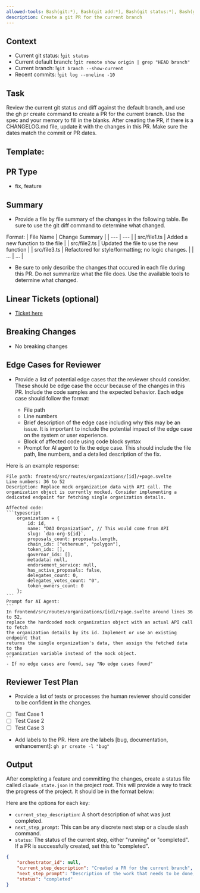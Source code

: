 ```yaml
---
allowed-tools: Bash(git:*), Bash(git add:*), Bash(git status:*), Bash(git commit:*), Bash(git branch:*), Bash(git log:*), Bash(gh pr:*), Bash(git diff:*)
description: Create a git PR for the current branch
---
```


## Context

- Current git status: !`git status`
- Current default branch: !`git remote show origin | grep "HEAD branch"`
- Current branch: !`git branch --show-current`
- Recent commits: !`git log --oneline -10`


## Task

Review the current git status and diff against the default branch, and use the gh pr create command to create a PR for the current branch. Use the spec and your memory to fill in the blanks. After creating the PR, if there is a CHANGELOG.md file, update it with the changes in this PR. Make sure the dates match the commit or PR dates.

## Template:

## PR Type

- fix, feature

## Summary

- Provide a file by file summary of the changes in the following table. Be sure to use the git diff command to determine what changed.

Format:
  | File Name | Change Summary |
  | --- | --- |
  | src/file1.ts | Added a new function to the file |
  | src/file2.ts | Updated the file to use the new function |
  | src/file3.ts | Refactored for style/formatting; no logic changes. |
  | ... | ... |

- Be sure to only describe the changes that occured in each file during this PR. Do not summarize what the file does. Use the available tools to determine what changed.

## Linear Tickets (optional)

- [Ticket here](link.com)

## Breaking Changes

- No breaking changes

## Edge Cases for Reviewer

- Provide a list of potential edge cases that the reviewer should consider. These should be edge case the occur because of the changes in this PR. Include the code samples and the expected behavior. Each edge case should follow the format:

    - File path
    - Line numbers
    - Brief description of the edge case including why this may be an issue. It is important to include the potential impact of the edge case on the system or user experience.
    - Block of affected code using code block syntax
    - Prompt for AI agent to fix the edge case. This should include the file path, line numbers, and a detailed description of the fix.

Here is an example response:

    File path: frontend/src/routes/organizations/[id]/+page.svelte
    Line numbers: 36 to 52
    Description: Replace mock organization data with API call. The organization object is currently mocked. Consider implementing a dedicated endpoint for fetching single organization details.
    
    Affected code:
    ```typescript
        organization = {
            id: id,
            name: "DAO Organization", // This would come from API
            slug: `dao-org-${id}`,
            proposals_count: proposals.length,
            chain_ids: ["ethereum", "polygon"],
            token_ids: [],
            governor_ids: [],
            metadata: null,
            endorsement_service: null,
            has_active_proposals: false,
            delegates_count: 0,
            delegates_votes_count: "0",
            token_owners_count: 0
        };
    ```
    Prompt for AI Agent:
    ```
    In frontend/src/routes/organizations/[id]/+page.svelte around lines 36 to 52,
    replace the hardcoded mock organization object with an actual API call to fetch
    the organization details by its id. Implement or use an existing endpoint that
    returns the single organization's data, then assign the fetched data to the
    organization variable instead of the mock object.
    ```
    - If no edge cases are found, say "No edge cases found"

## Reviewer Test Plan
- Provide a list of tests or processes the human reviewer should consider to be confident in the changes.

- [ ] Test Case 1
- [ ] Test Case 2
- [ ] Test Case 3

- Add labels to the PR. Here are the labels [bug, documentation, enhancement]: `gh pr create -l "bug"`

## Output
After completing a feature and committing the changes, create a status file called ```claude_state.json``` in the project root. This will provide a way to track the progress of the project. It should be in the format below:

Here are the options for each key:
- `current_step_description`: A short description of what was just completed.
- `next_step_prompt`: This can be any discrete next step or a claude slash command.
- `status`: The status of the current step, either "running" or "completed". If a PR is successfully created, set this to "completed".

```json
{
    "orchestrator_id": null,
    "current_step_description": "Created a PR for the current branch",
    "next_step_prompt": "Description of the work that needs to be done, if any.",
    "status": "completed"
}
```